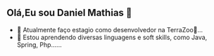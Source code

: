 ## Olá,Eu sou Daniel Mathias 👋


- 🔭 Atualmente faço estagio como desenvolvedor na TerraZoo🐾...
- 🌱 Estou aprendendo diversas linguagens e soft skills, como Java, Spring, Php......
